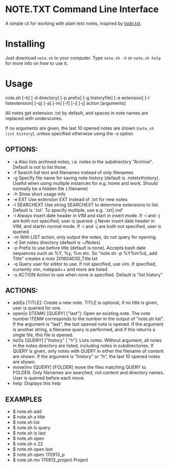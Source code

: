 # NOTE.TXT Command Line Interface

A simple cli for working with plain text notes, inspired by [todo.txt](https://github.com/ginatrapani/todo.txt-cli/).

# Installing

Just download `note.sh` to your computer. Type `note.sh -h` or `note.sh help` for more info on how to use it. 

# Usage

note.sh [-h] [-d directory] [-p prefix] [-g historyfile] [-e extension] [-l listextension] 
[-q] [-a] [-m] [-f] [-i] [-j] action [arguments]

All notes get extension .txt by default, and spaces in note names are replaced with underscores.

If no arguments are given, the last 10 opened notes are shown (`note.sh list history`), unless specified
otherwise using the -s option

## OPTIONS:

* -a      Also lists archived notes, i.e. notes in the subdirectory "Archive". Default is not to list those.
* -f      Search full text and filenames instead of only filenames
* -g      Specify file name for saving note history (default is .notetxthistory). Useful when using multiple instances for e.g. home and work. Should normally be a hidden file (.filename)
* -h      Show short usage info
* -e EXT  Use extension EXT instead of .txt for new notes
* -l SEARCHEXT Use string SEARCHEXT to determine extensions to list. Default is '.txt'. To specify multiple, use e.g. '.txt\|.md'
* -i      Always insert date header in VIM and start in insert mode. If -i and -j are both not specified, user is queried
  -j      Never insert date header in VIM, and startin normal mode. If -i and -j are both not specified, user is queried
* -m      With LIST action, only output the notes, do not query for opening.
* -d      Set notes directory (default is ~/Notes)
* -p      Prefix to use before title  (default is none). Accepts bash date sequences such as %Y, %y, %m etc. So "note.sh -p %Y%m%d_ add Title" creates a note 201604030_Title.txt
* -q      Query user for editor to use. If not specified, use vim. If specified, currently vim, notepad++ and more are listed. 
* -s ACTION  Action to use when none is specified. Default is "list history"

## ACTIONS:

* add|a [TITLE]: Create a new note. TITLE is optional, if no title is given, user is queried for one.
* open|o [ITEM#] [QUERY] ["last"]: Open an existing note. The note number ITEM# corresponds to the number in the output of "note.sh list". If the argument is "last", the last opened note is opened. If the argument is another string, 
  a filename query is performed, and if this returns a single file, this file is opened.
* list|ls [QUERY] ["history" | "h"]: Lists notes. Without argument, all notes in the notes directory are listed, including notes in subdirectories. If QUERY is given, only notes with QUERY in either the filename of content are shown. If the argument is "history" or "h", the last 10 opened notes are shown.
* move|mv [QUERY] [FOLDER] move the files matching QUERY to FOLDER. Only filenames are searched, not content and directory names. User is queried before each move.
* help: Displays this help

## EXAMPLES

* $ note.sh add
* $ note.sh a title
* $ note.sh list
* $ note.sh ls query
* $ note.sh ls last
* $ note.sh open
* $ note.sh o 22
* $ note.sh open last
* $ note.sh open 170913_p
* $ note.sh mv 170913_project Project

